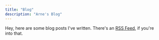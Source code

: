 ```yaml
---
title: "Blog"
description: "Arne's Blog"
---
```


Hey, here are some blog posts I've written.
There's an [RSS Feed](/blog/atom.xml), if you're into that.
